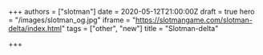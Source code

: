 +++
authors = ["slotman"]
date = 2020-05-12T21:00:00Z
draft = true
hero = "/images/slotman_og.jpg"
iframe = "https://slotmangame.com/slotman-delta/index.html"
tags = ["other", "new"]
title = "Slotman-delta"

+++
